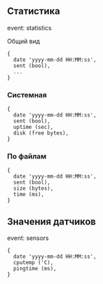 ## Статистика
event: statistics

Общий вид

    {
      date 'yyyy-mm-dd HH:MM:ss',
      sent (bool),
      ...
    }

### Системная

    {
      date 'yyyy-mm-dd HH:MM:ss',
      sent (bool),
      uptime (sec),
      disk (free bytes),
    }

### По файлам

    {
      date 'yyyy-mm-dd HH:MM:ss',
      sent (bool),
      size (bytes),
      time (ms),
    }

## Значения датчиков
event: sensors

    {
      date 'yyyy-mm-dd HH:MM:ss',
      cputemp ('C),
      pingtime (ms),
    }

